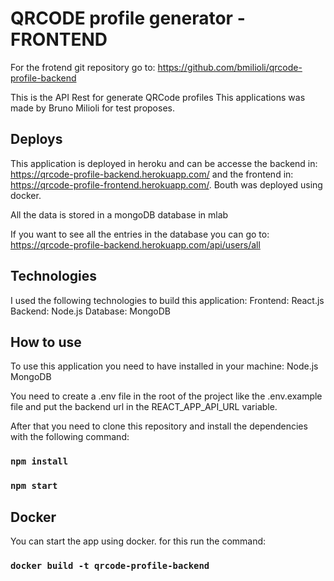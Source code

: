 # QRCODE profile generator - FRONTEND

For the frotend git repository go to: https://github.com/bmilioli/qrcode-profile-backend

This is the API Rest for generate QRCode profiles
This applications was made by Bruno Milioli for test proposes. 
## Deploys

This application is deployed in heroku and can be accesse the backend in: https://qrcode-profile-backend.herokuapp.com/
and the frontend in: https://qrcode-profile-frontend.herokuapp.com/. Bouth was deployed using docker.

All the data is stored in a mongoDB database in mlab

If you want to see all the entries in the database you can go to: https://qrcode-profile-backend.herokuapp.com/api/users/all

## Technologies

I used the following technologies to build this application:
Frontend: React.js
Backend: Node.js
Database: MongoDB

## How to use

To use this application you need to have installed in your machine:
Node.js
MongoDB

You need to create a .env file in the root of the project like the .env.example file and put the backend url in the REACT_APP_API_URL variable.

After that you need to clone this repository and install the dependencies with the following command:

### `npm install`

### `npm start`



## Docker 

You can start the app using docker. 
for this run the command:

### `docker build -t qrcode-profile-backend`
